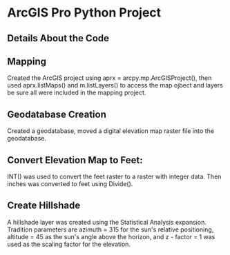 # ArcGIS Pro Python Project
## Details About the Code
## Mapping
Created the ArcGIS project using aprx = arcpy.mp.ArcGISProject(), then used aprx.listMaps() and m.listLayers() to access the map ojbect and layers be sure all were included in the mapping project.
## Geodatabase Creation
Created a geodatabase, moved a digital elevation map raster file into the geodatabase. 
## Convert Elevation Map to Feet:
INT() was used to convert the feet raster to a raster with integer data. 
Then inches was converted to feet using Divide().
## Create Hillshade
A hillshade layer was created using the Statistical Analysis expansion. Tradition parameters are azimuth = 315 for the sun's relative positioning, altitude = 45 as the sun's angle above the horizon, and z - factor = 1 was used as the scaling factor for the elevation.
